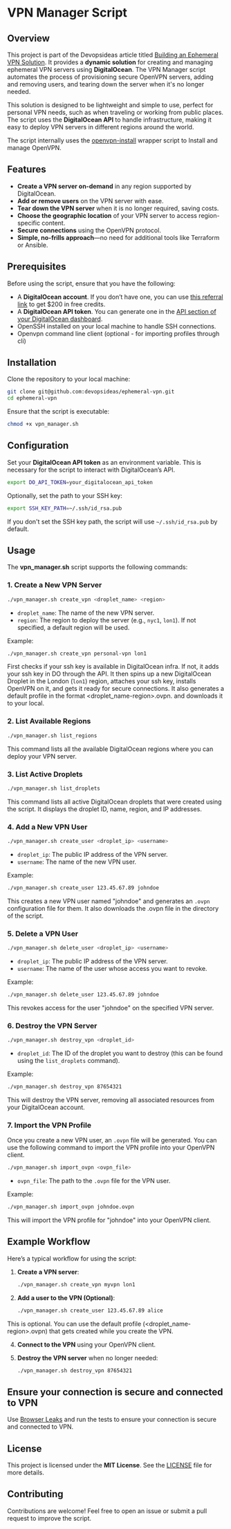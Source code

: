 
# VPN Manager Script

## Overview

This project is part of the Devopsideas article titled [Building an Ephemeral VPN Solution](https://devopsideas.com/building-an-ephemeral-vpn-solution-a-devops-and-sre-approach-for-personal-use/). It provides a **dynamic solution** for creating and managing ephemeral VPN servers using **DigitalOcean**. The VPN Manager script automates the process of provisioning secure OpenVPN servers, adding and removing users, and tearing down the server when it's no longer needed.

This solution is designed to be lightweight and simple to use, perfect for personal VPN needs, such as when traveling or working from public places. The script uses the **DigitalOcean API** to handle infrastructure, making it easy to deploy VPN servers in different regions around the world.

The script internally uses the [openvpn-install](https://github.com/angristan/openvpn-install) wrapper script to Install and manage OpenVPN.

## Features

- **Create a VPN server on-demand** in any region supported by DigitalOcean.
- **Add or remove users** on the VPN server with ease.
- **Tear down the VPN server** when it is no longer required, saving costs.
- **Choose the geographic location** of your VPN server to access region-specific content.
- **Secure connections** using the OpenVPN protocol.
- **Simple, no-frills approach**—no need for additional tools like Terraform or Ansible.

## Prerequisites

Before using the script, ensure that you have the following:
- A **DigitalOcean account**. If you don’t have one, you can use [this referral link](https://devopsideas.com/recommends/digitalocean_cloud) to get $200 in free credits.
- A **DigitalOcean API token**. You can generate one in the [API section of your DigitalOcean dashboard](https://cloud.digitalocean.com/account/api/tokens).
- OpenSSH installed on your local machine to handle SSH connections.
- Openvpn command line client (optional - for importing profiles through cli)

## Installation

Clone the repository to your local machine:

```bash
git clone git@github.com:devopsideas/ephemeral-vpn.git
cd ephemeral-vpn
```

Ensure that the script is executable:

```bash
chmod +x vpn_manager.sh
```

## Configuration

Set your **DigitalOcean API token** as an environment variable. This is necessary for the script to interact with DigitalOcean’s API.

```bash
export DO_API_TOKEN=your_digitalocean_api_token
```

Optionally, set the path to your SSH key:

```bash
export SSH_KEY_PATH=~/.ssh/id_rsa.pub
```

If you don't set the SSH key path, the script will use `~/.ssh/id_rsa.pub` by default.

## Usage

The **vpn_manager.sh** script supports the following commands:

### 1. Create a New VPN Server

```bash
./vpn_manager.sh create_vpn <droplet_name> <region>
```

- `droplet_name`: The name of the new VPN server.
- `region`: The region to deploy the server (e.g., `nyc1`, `lon1`). If not specified, a default region will be used.

Example:

```bash
./vpn_manager.sh create_vpn personal-vpn lon1
```

First checks if your ssh key is available in DigitalOcean infra. If not, it adds your ssh key in DO through the API. It then spins up a new DigitalOcean Droplet in the London (`lon1`) region, attaches your ssh key, installs OpenVPN on it, and gets it ready for secure connections. It also generates a default profile in the format <droplet_name-region>.ovpn. and downloads it to your local.

### 2. List Available Regions

```bash
./vpn_manager.sh list_regions
```

This command lists all the available DigitalOcean regions where you can deploy your VPN server.

### 3. List Active Droplets

```bash
./vpn_manager.sh list_droplets
```

This command lists all active DigitalOcean droplets that were created using the script. It displays the droplet ID, name, region, and IP addresses.

### 4. Add a New VPN User

```bash
./vpn_manager.sh create_user <droplet_ip> <username>
```

- `droplet_ip`: The public IP address of the VPN server.
- `username`: The name of the new VPN user.

Example:

```bash
./vpn_manager.sh create_user 123.45.67.89 johndoe
```

This creates a new VPN user named "johndoe" and generates an `.ovpn` configuration file for them. It also downloads the .ovpn file in the directory of the script.

### 5. Delete a VPN User

```bash
./vpn_manager.sh delete_user <droplet_ip> <username>
```

- `droplet_ip`: The public IP address of the VPN server.
- `username`: The name of the user whose access you want to revoke.

Example:

```bash
./vpn_manager.sh delete_user 123.45.67.89 johndoe
```

This revokes access for the user "johndoe" on the specified VPN server.

### 6. Destroy the VPN Server

```bash
./vpn_manager.sh destroy_vpn <droplet_id>
```

- `droplet_id`: The ID of the droplet you want to destroy (this can be found using the `list_droplets` command).

Example:

```bash
./vpn_manager.sh destroy_vpn 87654321
```

This will destroy the VPN server, removing all associated resources from your DigitalOcean account.

### 7. Import the VPN Profile

Once you create a new VPN user, an `.ovpn` file will be generated. You can use the following command to import the VPN profile into your OpenVPN client.

```bash
./vpn_manager.sh import_ovpn <ovpn_file>
```

- `ovpn_file`: The path to the `.ovpn` file for the VPN user.

Example:

```bash
./vpn_manager.sh import_ovpn johndoe.ovpn
```

This will import the VPN profile for "johndoe" into your OpenVPN client.

## Example Workflow

Here’s a typical workflow for using the script:

1. **Create a VPN server**:
   ```bash
   ./vpn_manager.sh create_vpn myvpn lon1
   ```

2. **Add a user to the VPN (Optional)**:
   ```bash
   ./vpn_manager.sh create_user 123.45.67.89 alice
   ```
  This is optional. You can use the default profile (<droplet_name-region>.ovpn) that gets created while you create the VPN. 

4. **Connect to the VPN** using your OpenVPN client.

5. **Destroy the VPN server** when no longer needed:
   ```bash
   ./vpn_manager.sh destroy_vpn 87654321
   ```

## Ensure your connection is secure and connected to VPN

Use [Browser Leaks](https://browserleaks.com/) and run the tests to ensure your connection is secure and connected to VPN.

## License

This project is licensed under the **MIT License**. See the [LICENSE](LICENSE) file for more details.

## Contributing

Contributions are welcome! Feel free to open an issue or submit a pull request to improve the script.
